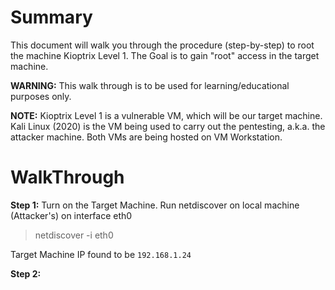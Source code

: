 # Summary
This document will walk you through the procedure (step-by-step) to root the machine Kioptrix Level 1.
The Goal is to gain "root" access in the target machine.

**WARNING:** This walk through is to be used for learning/educational purposes only.

**NOTE:**
Kioptrix Level 1 is a vulnerable VM, which will be our target machine.
Kali Linux (2020) is the VM being used to carry out the pentesting, a.k.a. the attacker machine.
Both VMs are being hosted on VM Workstation.

# WalkThrough

**Step 1:**
Turn on the Target Machine. Run netdiscover on local machine (Attacker's) on interface eth0
> netdiscover -i eth0

Target Machine IP found to be `192.168.1.24`

**Step 2:**
